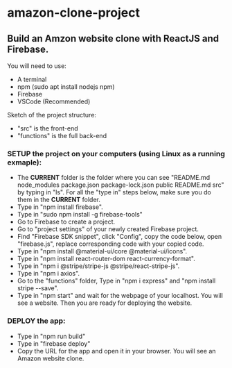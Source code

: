 # amazon-clone-project
## Build an Amzon website clone with ReactJS and Firebase.

You will need to use:
- A terminal
- npm (sudo apt install nodejs npm)
- Firebase
- VSCode (Recommended)

Sketch of the project structure:
- "src" is the front-end
- "functions" is the full back-end

### SETUP the project on your computers (using Linux as a running exmaple):
- The **CURRENT** folder is the folder where you can see "README.md  node_modules  package.json  package-lock.json  public  README.md  src" by typing in "ls". For all the "type in" steps below, make sure you do them in the **CURRENT** folder.
- Type in "npm install firebase".
- Type in "sudo npm install -g firebase-tools"
- Go to Firebase to create a project.
- Go to "project settings" of your newly created Firebase project.
- Find "Firebase SDK snippet", click "Config", copy the code below, open "firebase.js", replace corresponding code with your copied code.
- Type in "npm install @material-ui/core @material-ui/icons".
- Type in "npm install react-router-dom react-currency-format".
- Type in "npm i @stripe/stripe-js @stripe/react-stripe-js".
- Type in "npm i axios".
- Go to the "functions" folder, Type in "npm i express" and "npm install stripe --save".
- Type in "npm start" and wait for the webpage of your localhost. You will see a website. Then you are ready for deploying the website.

### DEPLOY the app:
<!-- - Type in "firebase init" -->
- Type in "npm run build"
- Type in "firebase deploy"
- Copy the URL for the app and open it in your browser. You will see an Amazon website clone.

<!-- ### CREATE the back-end:
- Type in "firebase init".
- Select "Functions", then select "JavaScript", press "Y" twice.
- Go to the "functions" folder, Type in "npm i express". -->

